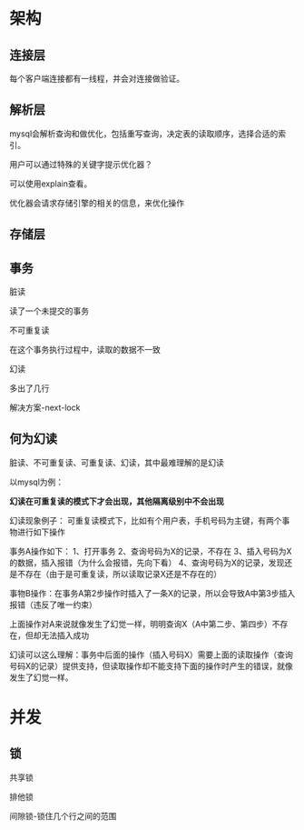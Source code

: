# 架构

## 连接层

每个客户端连接都有一线程，并会对连接做验证。

## 解析层

mysql会解析查询和做优化，包括重写查询，决定表的读取顺序，选择合适的索引。

用户可以通过特殊的关键字提示优化器？

可以使用explain查看。

优化器会请求存储引擎的相关的信息，来优化操作

##  存储层



## 事务

脏读

读了一个未提交的事务



不可重复读

在这个事务执行过程中，读取的数据不一致



幻读

多出了几行

解决方案-next-lock

## 何为幻读

脏读、不可重复读、可重复读、幻读，其中最难理解的是幻读

以mysql为例：

**幻读在可重复读的模式下才会出现，其他隔离级别中不会出现**

幻读现象例子：
可重复读模式下，比如有个用户表，手机号码为主键，有两个事物进行如下操作

事务A操作如下：
1、打开事务
2、查询号码为X的记录，不存在
3、插入号码为X的数据，插入报错（为什么会报错，先向下看）
4、查询号码为X的记录，发现还是不存在（由于是可重复读，所以读取记录X还是不存在的）

事物B操作：在事务A第2步操作时插入了一条X的记录，所以会导致A中第3步插入报错（违反了唯一约束）

上面操作对A来说就像发生了幻觉一样，明明查询X（A中第二步、第四步）不存在，但却无法插入成功

幻读可以这么理解：事务中后面的操作（插入号码X）需要上面的读取操作（查询号码X的记录）提供支持，但读取操作却不能支持下面的操作时产生的错误，就像发生了幻觉一样。



# 并发



## 锁

共享锁



排他锁





间隙锁-锁住几个行之间的范围

